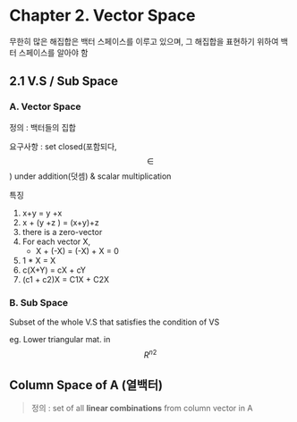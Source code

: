 # Chapter 2. Vector Space 

무한히 많은 해집합은 백터 스페이스를 이루고 있으며, 그 해집합을 표현하기 위하여 백터 스페이스를 알아야 함

## 2.1 V.S / Sub Space 

### A. Vector Space 
정의 : 백터들의 집합

요구사항 : set closed(포함되다, $$\in$$) under addition(덧셈) & scalar multiplication

특징 

1. x+y = y +x
2. x + (y +z ) = (x+y)+z
3. there is a zero-vector 
4. For each vector X, 
    - X + (-X) = (-X) + X = 0  
5. 1 * X = X
6. c(X+Y) = cX + cY 
7. (c1 + c2)X = C1X + C2X 


### B. Sub Space 
Subset of the whole V.S that satisfies the condition of VS

eg. Lower triangular mat. in $${R^n}^2$$



## Column Space of A (열백터) 
> 정의 : set of all **linear combinations** from column vector  in A 

